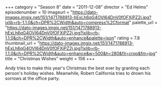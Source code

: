 +++
category = "Season 8"
date = "2011-12-08"
director = "Ed Helms"
episodenumber = 10
imageurl = "https://dato-images.imgix.net/151/1471788913-hExLh6qG4OVI64DnV0fOFXjPZ2j.jpg?ixlib=rb-1.1.0&ch=DPR%2CWidth&auto=compress%2Cformat"
palette_url = "https://dato-images.imgix.net/151/1471788913-hExLh6qG4OVI64DnV0fOFXjPZ2j.jpg?ixlib=rb-1.1.0&ch=DPR%2CWidth&auto=enhance&palette=json"
rating = 7.8
thumbnail_url = "https://dato-images.imgix.net/151/1471788913-hExLh6qG4OVI64DnV0fOFXjPZ2j.jpg?ixlib=rb-1.1.0&ch=DPR%2CWidth&auto=enhance&w=500&h=280&fit=crop&fm=jpg"
title = "Christmas Wishes"
weight = 156
+++

Andy tries to make this year's Christmas the best ever by granting each person's holiday wishes. Meanwhile, Robert California tries to drown his sorrows at the office party.